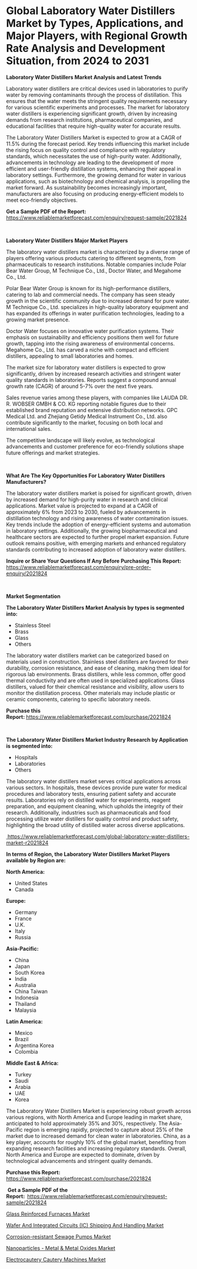 <p><h1>Global Laboratory Water Distillers Market by Types, Applications, and Major Players, with Regional Growth Rate Analysis and Development Situation, from 2024 to 2031</h1></p><p><strong>Laboratory Water Distillers Market Analysis and Latest Trends</strong></p>
<p><p>Laboratory water distillers are critical devices used in laboratories to purify water by removing contaminants through the process of distillation. This ensures that the water meets the stringent quality requirements necessary for various scientific experiments and processes. The market for laboratory water distillers is experiencing significant growth, driven by increasing demands from research institutions, pharmaceutical companies, and educational facilities that require high-quality water for accurate results.</p><p>The Laboratory Water Distillers Market is expected to grow at a CAGR of 11.5% during the forecast period. Key trends influencing this market include the rising focus on quality control and compliance with regulatory standards, which necessitates the use of high-purity water. Additionally, advancements in technology are leading to the development of more efficient and user-friendly distillation systems, enhancing their appeal in laboratory settings. Furthermore, the growing demand for water in various applications, such as biotechnology and chemical analysis, is propelling the market forward. As sustainability becomes increasingly important, manufacturers are also focusing on producing energy-efficient models to meet eco-friendly objectives.</p></p>
<p><strong>Get a Sample PDF of the Report:&nbsp;</strong> <a href="https://www.reliablemarketforecast.com/enquiry/request-sample/2021824?utm_campaign=1102&utm_medium=2&utm_source=Github&utm_content=ia&utm_term=28102024&utm_id=laboratory-water-distillers">https://www.reliablemarketforecast.com/enquiry/request-sample/2021824</a></p>
<p>&nbsp;</p>
<p><strong>Laboratory Water Distillers Major Market Players</strong></p>
<p><p>The laboratory water distillers market is characterized by a diverse range of players offering various products catering to different segments, from pharmaceuticals to research institutions. Notable companies include Polar Bear Water Group, M Technique Co., Ltd., Doctor Water, and Megahome Co., Ltd.</p><p>Polar Bear Water Group is known for its high-performance distillers, catering to lab and commercial needs. The company has seen steady growth in the scientific community due to increased demand for pure water. M Technique Co., Ltd. specializes in high-quality laboratory equipment and has expanded its offerings in water purification technologies, leading to a growing market presence.</p><p>Doctor Water focuses on innovative water purification systems. Their emphasis on sustainability and efficiency positions them well for future growth, tapping into the rising awareness of environmental concerns. Megahome Co., Ltd. has carved a niche with compact and efficient distillers, appealing to small laboratories and homes.</p><p>The market size for laboratory water distillers is expected to grow significantly, driven by increased research activities and stringent water quality standards in laboratories. Reports suggest a compound annual growth rate (CAGR) of around 5-7% over the next five years.</p><p>Sales revenue varies among these players, with companies like LAUDA DR. R. WOBSER GMBH & CO. KG reporting notable figures due to their established brand reputation and extensive distribution networks. GPC Medical Ltd. and Zhejiang Getidy Medical Instrument Co., Ltd. also contribute significantly to the market, focusing on both local and international sales.</p><p>The competitive landscape will likely evolve, as technological advancements and customer preference for eco-friendly solutions shape future offerings and market strategies.</p></p>
<p>&nbsp;</p>
<p><strong>What Are The Key Opportunities For Laboratory Water Distillers Manufacturers?</strong></p>
<p><p>The laboratory water distillers market is poised for significant growth, driven by increased demand for high-purity water in research and clinical applications. Market value is projected to expand at a CAGR of approximately 6% from 2023 to 2030, fueled by advancements in distillation technology and rising awareness of water contamination issues. Key trends include the adoption of energy-efficient systems and automation in laboratory settings. Additionally, the growing biopharmaceutical and healthcare sectors are expected to further propel market expansion. Future outlook remains positive, with emerging markets and enhanced regulatory standards contributing to increased adoption of laboratory water distillers.</p></p>
<p><strong>Inquire or Share Your Questions If Any Before Purchasing This Report:</strong> <a href="https://www.reliablemarketforecast.com/enquiry/pre-order-enquiry/2021824?utm_campaign=1102&utm_medium=2&utm_source=Github&utm_content=ia&utm_term=28102024&utm_id=laboratory-water-distillers">https://www.reliablemarketforecast.com/enquiry/pre-order-enquiry/2021824</a></p>
<p>&nbsp;</p>
<p><strong>Market Segmentation</strong></p>
<p><strong>The Laboratory Water Distillers Market Analysis by types is segmented into:</strong></p>
<p><ul><li>Stainless Steel</li><li>Brass</li><li>Glass</li><li>Others</li></ul></p>
<p><p>The laboratory water distillers market can be categorized based on materials used in construction. Stainless steel distillers are favored for their durability, corrosion resistance, and ease of cleaning, making them ideal for rigorous lab environments. Brass distillers, while less common, offer good thermal conductivity and are often used in specialized applications. Glass distillers, valued for their chemical resistance and visibility, allow users to monitor the distillation process. Other materials may include plastic or ceramic components, catering to specific laboratory needs.</p></p>
<p><strong>Purchase this Report:&nbsp;</strong><a href="https://www.reliablemarketforecast.com/purchase/2021824?utm_campaign=1102&utm_medium=2&utm_source=Github&utm_content=ia&utm_term=28102024&utm_id=laboratory-water-distillers">https://www.reliablemarketforecast.com/purchase/2021824</a></p>
<p>&nbsp;</p>
<p><strong>The Laboratory Water Distillers Market Industry Research by Application is segmented into:</strong></p>
<p><ul><li>Hospitals</li><li>Laboratories</li><li>Others</li></ul></p>
<p><p>The laboratory water distillers market serves critical applications across various sectors. In hospitals, these devices provide pure water for medical procedures and laboratory tests, ensuring patient safety and accurate results. Laboratories rely on distilled water for experiments, reagent preparation, and equipment cleaning, which upholds the integrity of their research. Additionally, industries such as pharmaceuticals and food processing utilize water distillers for quality control and product safety, highlighting the broad utility of distilled water across diverse applications.</p></p>
<p><a href="https://www.reliablemarketforecast.com/global-laboratory-water-distillers-market-r2021824?utm_campaign=1102&utm_medium=2&utm_source=Github&utm_content=ia&utm_term=28102024&utm_id=laboratory-water-distillers">&nbsp;https://www.reliablemarketforecast.com/global-laboratory-water-distillers-market-r2021824</a></p>
<p><strong>In terms of Region, the Laboratory Water Distillers Market Players available by Region are:</strong></p>
<p>
    <p> <strong> North America: </strong>
        <ul>
            <li>United States</li>
            <li>Canada</li>
        </ul>
        </p> 
    <p> <strong> Europe: </strong>
        <ul>
            <li>Germany</li>
            <li>France</li>
            <li>U.K.</li>
            <li>Italy</li>
            <li>Russia</li>
        </ul>
        </p> 
    <p> <strong> Asia-Pacific: </strong>
        <ul>
            <li>China</li>
            <li>Japan</li>
            <li>South Korea</li>
            <li>India</li>
            <li>Australia</li>
            <li>China Taiwan</li>
            <li>Indonesia</li>
            <li>Thailand</li>
            <li>Malaysia</li>
        </ul>
        </p> 
    <p> <strong> Latin America: </strong>
        <ul>
            <li>Mexico</li>
            <li>Brazil</li>
            <li>Argentina Korea</li>
            <li>Colombia</li>
        </ul>
        </p> 
    <p> <strong> Middle East & Africa: </strong>
        <ul>
            <li>Turkey</li>
            <li>Saudi</li>
            <li>Arabia</li>
            <li>UAE</li>
            <li>Korea</li>
        </ul>
    </p>
    </p>
<p><p>The Laboratory Water Distillers Market is experiencing robust growth across various regions, with North America and Europe leading in market share, anticipated to hold approximately 35% and 30%, respectively. The Asia-Pacific region is emerging rapidly, projected to capture about 25% of the market due to increased demand for clean water in laboratories. China, as a key player, accounts for roughly 10% of the global market, benefiting from expanding research facilities and increasing regulatory standards. Overall, North America and Europe are expected to dominate, driven by technological advancements and stringent quality demands.</p></p>
<p><strong>Purchase this Report: </strong><a href="https://www.reliablemarketforecast.com/purchase/2021824?utm_campaign=1102&utm_medium=2&utm_source=Github&utm_content=ia&utm_term=28102024&utm_id=laboratory-water-distillers">https://www.reliablemarketforecast.com/purchase/2021824</a></p>
<p>&nbsp;<strong>Get a Sample PDF of the Report:&nbsp;&nbsp;</strong><a href="https://www.reliablemarketforecast.com/enquiry/request-sample/2021824?utm_campaign=1102&utm_medium=2&utm_source=Github&utm_content=ia&utm_term=28102024&utm_id=laboratory-water-distillers">https://www.reliablemarketforecast.com/enquiry/request-sample/2021824</a></p>
<p><strong></strong></p>
<p><p><a href="https://issuu.com/reportprime-2/docs/glass-reinforced-furnaces-market-si_bbb15b2ce58602?utm_campaign=1102&utm_medium=2&utm_source=Github&utm_content=ia&utm_term=28102024&utm_id=laboratory-water-distillers">Glass Reinforced Furnaces Market</a></p><p><a href="https://www.linkedin.com/pulse/wafer-integrated-circuits-ic-shipping-handling-market-analysis-o6b0c?utm_campaign=1102&utm_medium=2&utm_source=Github&utm_content=ia&utm_term=28102024&utm_id=laboratory-water-distillers">Wafer And Integrated Circuits (IC) Shipping And Handling Market</a></p><p><a href="https://issuu.com/reportprime-2/docs/corrosion-resistant-sewage-pumps-ma_79b43cda6859f9?utm_campaign=1102&utm_medium=2&utm_source=Github&utm_content=ia&utm_term=28102024&utm_id=laboratory-water-distillers">Corrosion-resistant Sewage Pumps Market</a></p><p><a href="https://www.linkedin.com/pulse/analyzing-global-nanoparticles-metal-oxides-market-growth-s91te?utm_campaign=1102&utm_medium=2&utm_source=Github&utm_content=ia&utm_term=28102024&utm_id=laboratory-water-distillers">Nanoparticles - Metal & Metal Oxides Market</a></p><p><a href="https://github.com/iva0ei4r/Market-Research-Report-List-1/blob/main/electrocautery-cautery-machines-market.md?utm_campaign=1102&utm_medium=2&utm_source=Github&utm_content=ia&utm_term=28102024&utm_id=laboratory-water-distillers">Electrocautery Cautery Machines Market</a></p></p>